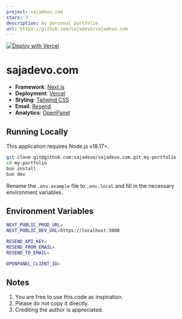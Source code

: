 ```yaml
---
project: sajadevo.com
stars: 3
description: my personal portfolio
url: https://github.com/sajadevo/sajadevo.com
---
```


[![Deploy with Vercel](https://vercel.com/button)](https://vercel.com/new/clone?repository-url=https%3A%2F%2Fgithub.com%2Fsajadevo%2Fsajadevo.com)

# sajadevo.com

- **Framework**: [Next.js](https://nextjs.org/)
- **Deployment**: [Vercel](https://vercel.com)
- **Styling**: [Tailwind CSS](https://tailwindcss.com)
- **Email**: [Resend](https://resend.com/)
- **Analytics**: [OpenPanel](https://openpanel.dev/)

## Running Locally

This application requires Node.js v18.17+.

```bash
git clone git@github.com:sajadevo/sajadevo.com.git my-portfolio
cd my-portfolio
bun install
bun dev
```

Rename the `.env.example` file to `.env.local` and fill in the necessary environment variables.

## Environment Variables

```bash
NEXT_PUBLIC_PROD_URL=
NEXT_PUBLIC_DEV_URL=https://localhost:3000

RESEND_API_KEY=
RESEND_FROM_EMAIL=
RESEND_TO_EMAIL=

OPENPANEL_CLIENT_ID=
```

## Notes

1. You are free to use this code as inspiration.
2. Please do not copy it directly.
3. Crediting the author is appreciated.

